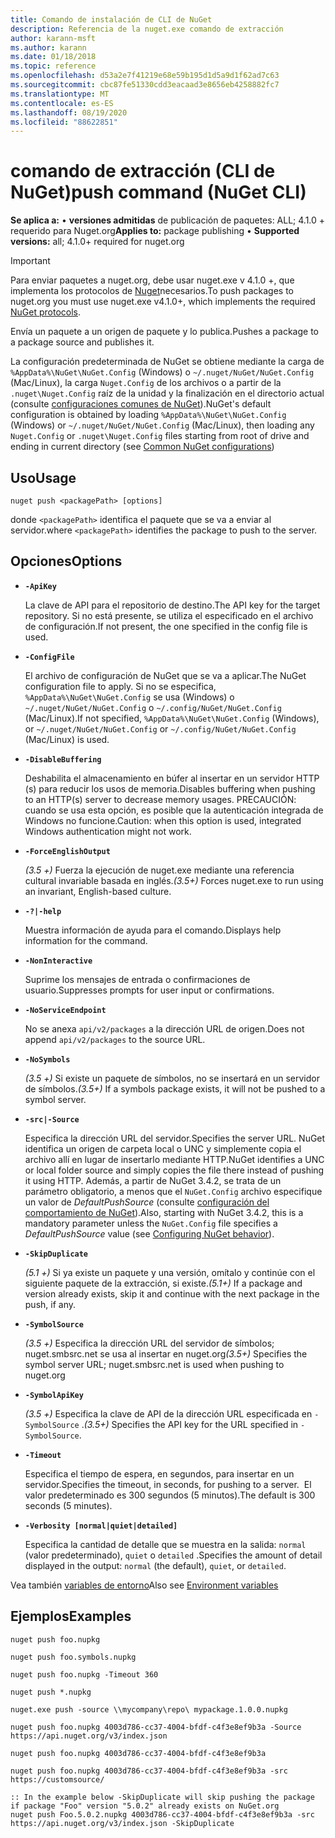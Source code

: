 ```yaml
---
title: Comando de instalación de CLI de NuGet
description: Referencia de la nuget.exe comando de extracción
author: karann-msft
ms.author: karann
ms.date: 01/18/2018
ms.topic: reference
ms.openlocfilehash: d53a2e7f41219e68e59b195d1d5a9d1f62ad7c63
ms.sourcegitcommit: cbc87fe51330cdd3eacaad3e8656eb4258882fc7
ms.translationtype: MT
ms.contentlocale: es-ES
ms.lasthandoff: 08/19/2020
ms.locfileid: "88622851"
---
```

# <a name="push-command-nuget-cli"></a><span data-ttu-id="dcf7a-103">comando de extracción (CLI de NuGet)</span><span class="sxs-lookup"><span data-stu-id="dcf7a-103">push command (NuGet CLI)</span></span>

<span data-ttu-id="dcf7a-104">**Se aplica a:** &bullet; **versiones admitidas** de publicación de paquetes: ALL; 4.1.0 + requerido para Nuget.org</span><span class="sxs-lookup"><span data-stu-id="dcf7a-104">**Applies to:** package publishing &bullet; **Supported versions:** all; 4.1.0+ required for nuget.org</span></span>

> [!Important]
> <span data-ttu-id="dcf7a-105">Para enviar paquetes a nuget.org, debe usar nuget.exe v 4.1.0 +, que implementa los protocolos de [Nuget](../../api/nuget-protocols.md)necesarios.</span><span class="sxs-lookup"><span data-stu-id="dcf7a-105">To push packages to nuget.org you must use nuget.exe v4.1.0+, which implements the required [NuGet protocols](../../api/nuget-protocols.md).</span></span>

<span data-ttu-id="dcf7a-106">Envía un paquete a un origen de paquete y lo publica.</span><span class="sxs-lookup"><span data-stu-id="dcf7a-106">Pushes a package to a package source and publishes it.</span></span>

<span data-ttu-id="dcf7a-107">La configuración predeterminada de NuGet se obtiene mediante la carga de `%AppData%\NuGet\NuGet.Config` (Windows) o `~/.nuget/NuGet/NuGet.Config` (Mac/Linux), la carga `Nuget.Config` de los archivos o a partir de la `.nuget\Nuget.Config` raíz de la unidad y la finalización en el directorio actual (consulte [configuraciones comunes de NuGet](../../consume-packages/configuring-nuget-behavior.md)).</span><span class="sxs-lookup"><span data-stu-id="dcf7a-107">NuGet's default configuration is obtained by loading `%AppData%\NuGet\NuGet.Config` (Windows) or `~/.nuget/NuGet/NuGet.Config` (Mac/Linux), then loading any `Nuget.Config` or `.nuget\Nuget.Config` files starting from root of drive and ending in current directory (see [Common NuGet configurations](../../consume-packages/configuring-nuget-behavior.md))</span></span>

## <a name="usage"></a><span data-ttu-id="dcf7a-108">Uso</span><span class="sxs-lookup"><span data-stu-id="dcf7a-108">Usage</span></span>

```cli
nuget push <packagePath> [options]
```

<span data-ttu-id="dcf7a-109">donde `<packagePath>` identifica el paquete que se va a enviar al servidor.</span><span class="sxs-lookup"><span data-stu-id="dcf7a-109">where `<packagePath>` identifies the package to push to the server.</span></span>

## <a name="options"></a><span data-ttu-id="dcf7a-110">Opciones</span><span class="sxs-lookup"><span data-stu-id="dcf7a-110">Options</span></span>

- **`-ApiKey`**

  <span data-ttu-id="dcf7a-111">La clave de API para el repositorio de destino.</span><span class="sxs-lookup"><span data-stu-id="dcf7a-111">The API key for the target repository.</span></span> <span data-ttu-id="dcf7a-112">Si no está presente, se utiliza el especificado en el archivo de configuración.</span><span class="sxs-lookup"><span data-stu-id="dcf7a-112">If not present,  the one specified in the config file is used.</span></span>

- **`-ConfigFile`**

  <span data-ttu-id="dcf7a-113">El archivo de configuración de NuGet que se va a aplicar.</span><span class="sxs-lookup"><span data-stu-id="dcf7a-113">The NuGet configuration file to apply.</span></span> <span data-ttu-id="dcf7a-114">Si no se especifica, `%AppData%\NuGet\NuGet.Config` se usa (Windows) o `~/.nuget/NuGet/NuGet.Config` o `~/.config/NuGet/NuGet.Config` (Mac/Linux).</span><span class="sxs-lookup"><span data-stu-id="dcf7a-114">If not specified, `%AppData%\NuGet\NuGet.Config` (Windows), or `~/.nuget/NuGet/NuGet.Config` or `~/.config/NuGet/NuGet.Config` (Mac/Linux) is used.</span></span>

- **`-DisableBuffering`**

  <span data-ttu-id="dcf7a-115">Deshabilita el almacenamiento en búfer al insertar en un servidor HTTP (s) para reducir los usos de memoria.</span><span class="sxs-lookup"><span data-stu-id="dcf7a-115">Disables buffering when pushing to an HTTP(s) server to decrease memory usages.</span></span> <span data-ttu-id="dcf7a-116">PRECAUCIÓN: cuando se usa esta opción, es posible que la autenticación integrada de Windows no funcione.</span><span class="sxs-lookup"><span data-stu-id="dcf7a-116">Caution: when this option is used, integrated Windows authentication might not work.</span></span>

- **`-ForceEnglishOutput`**

  <span data-ttu-id="dcf7a-117">*(3.5 +)* Fuerza la ejecución de nuget.exe mediante una referencia cultural invariable basada en inglés.</span><span class="sxs-lookup"><span data-stu-id="dcf7a-117">*(3.5+)* Forces nuget.exe to run using an invariant, English-based culture.</span></span>

- **`-?|-help`**

  <span data-ttu-id="dcf7a-118">Muestra información de ayuda para el comando.</span><span class="sxs-lookup"><span data-stu-id="dcf7a-118">Displays help information for the command.</span></span>

- **`-NonInteractive`**

  <span data-ttu-id="dcf7a-119">Suprime los mensajes de entrada o confirmaciones de usuario.</span><span class="sxs-lookup"><span data-stu-id="dcf7a-119">Suppresses prompts for user input or confirmations.</span></span>

- **`-NoServiceEndpoint`**

  <span data-ttu-id="dcf7a-120">No se anexa `api/v2/packages` a la dirección URL de origen.</span><span class="sxs-lookup"><span data-stu-id="dcf7a-120">Does not append `api/v2/packages` to the source URL.</span></span>

- **`-NoSymbols`**

  <span data-ttu-id="dcf7a-121">*(3.5 +)* Si existe un paquete de símbolos, no se insertará en un servidor de símbolos.</span><span class="sxs-lookup"><span data-stu-id="dcf7a-121">*(3.5+)* If a symbols package exists, it will not be pushed to a symbol server.</span></span>

- **`-src|-Source`**

  <span data-ttu-id="dcf7a-122">Especifica la dirección URL del servidor.</span><span class="sxs-lookup"><span data-stu-id="dcf7a-122">Specifies the server URL.</span></span> <span data-ttu-id="dcf7a-123">NuGet identifica un origen de carpeta local o UNC y simplemente copia el archivo allí en lugar de insertarlo mediante HTTP.</span><span class="sxs-lookup"><span data-stu-id="dcf7a-123">NuGet identifies a UNC or local folder source and simply copies the file there instead of pushing it using HTTP.</span></span>  <span data-ttu-id="dcf7a-124">Además, a partir de NuGet 3.4.2, se trata de un parámetro obligatorio, a menos que el `NuGet.Config` archivo especifique un valor de *DefaultPushSource* (consulte [configuración del comportamiento de NuGet](../../consume-packages/configuring-nuget-behavior.md)).</span><span class="sxs-lookup"><span data-stu-id="dcf7a-124">Also, starting with NuGet 3.4.2, this is a mandatory parameter unless the `NuGet.Config` file specifies a *DefaultPushSource* value (see [Configuring NuGet behavior](../../consume-packages/configuring-nuget-behavior.md)).</span></span>

- **`-SkipDuplicate`**

  <span data-ttu-id="dcf7a-125">*(5.1 +)* Si ya existe un paquete y una versión, omítalo y continúe con el siguiente paquete de la extracción, si existe.</span><span class="sxs-lookup"><span data-stu-id="dcf7a-125">*(5.1+)* If a package and version already exists, skip it and continue with the next package in the push, if any.</span></span>

- **`-SymbolSource`**

  <span data-ttu-id="dcf7a-126">*(3.5 +)* Especifica la dirección URL del servidor de símbolos; nuget.smbsrc.net se usa al insertar en nuget.org</span><span class="sxs-lookup"><span data-stu-id="dcf7a-126">*(3.5+)* Specifies the symbol server URL; nuget.smbsrc.net is used when pushing to nuget.org</span></span>

- **`-SymbolApiKey`**

  <span data-ttu-id="dcf7a-127">*(3.5 +)* Especifica la clave de API de la dirección URL especificada en `-SymbolSource` .</span><span class="sxs-lookup"><span data-stu-id="dcf7a-127">*(3.5+)* Specifies the API key for the URL specified in `-SymbolSource`.</span></span>

- **`-Timeout`**

  <span data-ttu-id="dcf7a-128">Especifica el tiempo de espera, en segundos, para insertar en un servidor.</span><span class="sxs-lookup"><span data-stu-id="dcf7a-128">Specifies the timeout, in seconds, for pushing to a server.</span></span> <span data-ttu-id="dcf7a-129"> El valor predeterminado es 300 segundos (5 minutos).</span><span class="sxs-lookup"><span data-stu-id="dcf7a-129">The default is 300 seconds (5 minutes).</span></span>

- **`-Verbosity [normal|quiet|detailed]`**

  <span data-ttu-id="dcf7a-130">Especifica la cantidad de detalle que se muestra en la salida: `normal` (valor predeterminado), `quiet` o `detailed` .</span><span class="sxs-lookup"><span data-stu-id="dcf7a-130">Specifies the amount of detail displayed in the output: `normal` (the default), `quiet`, or `detailed`.</span></span>


<span data-ttu-id="dcf7a-131">Vea también [variables de entorno](cli-ref-environment-variables.md)</span><span class="sxs-lookup"><span data-stu-id="dcf7a-131">Also see [Environment variables](cli-ref-environment-variables.md)</span></span>

## <a name="examples"></a><span data-ttu-id="dcf7a-132">Ejemplos</span><span class="sxs-lookup"><span data-stu-id="dcf7a-132">Examples</span></span>

```cli
nuget push foo.nupkg

nuget push foo.symbols.nupkg

nuget push foo.nupkg -Timeout 360

nuget push *.nupkg

nuget.exe push -source \\mycompany\repo\ mypackage.1.0.0.nupkg

nuget push foo.nupkg 4003d786-cc37-4004-bfdf-c4f3e8ef9b3a -Source https://api.nuget.org/v3/index.json

nuget push foo.nupkg 4003d786-cc37-4004-bfdf-c4f3e8ef9b3a

nuget push foo.nupkg 4003d786-cc37-4004-bfdf-c4f3e8ef9b3a -src https://customsource/

:: In the example below -SkipDuplicate will skip pushing the package if package "Foo" version "5.0.2" already exists on NuGet.org
nuget push Foo.5.0.2.nupkg 4003d786-cc37-4004-bfdf-c4f3e8ef9b3a -src https://api.nuget.org/v3/index.json -SkipDuplicate
```
